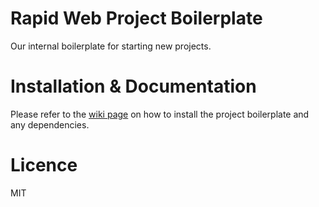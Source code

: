 # Rapid Web Project Boilerplate
Our internal boilerplate for starting new projects.

# Installation & Documentation
Please refer to the [wiki page](https://github.com/rapidwebltd/rapidweb-project-boilerplate/wiki/Installation-Guide) on how to install the project boilerplate and any dependencies. 

# Licence
MIT

